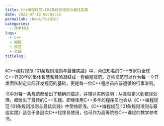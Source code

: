 ```yaml
---
title: C++编程规范:101条规则准则与最佳实践
date: 2022-07-13 00:01:53
permalink: /book/7d4d2e/
categories:
  - 技术科技
tags:
  - C++
  - 编程
  - 规范
  - 实践
titleTag: 
---
```


《C++编程规范:101条规则准则与最佳实践》中，两位知名的C++专家将全球C++界20年的集体智慧和经验凝结成一套编程规范。这些规范可以作为每一个开发团队制定实际开发规范的基础，更是每一位C++程序员应该遵循的行事准则。

书中对每一条规范都给出了精确的描述，并辅以实例说明；从类型定义到错误处理，都给出了最佳的C++实践。即使使用C++多年的程序员也会从《C++编程规范:101条规则准则与最佳实践》中受益匪浅。《C++编程规范:101条规则准则与最佳实践》适合于各层次C++程序员使用，也可作为高等院校C++课程的教学参考书。

<!-- more -->

<BookShelf
album="https://cdn.staticaly.com/gh/jonsam-ng/image-hosting@master/oxygen-space/image.6q60oyaujng0.png"
:pages="230"
link="https://www.aliyundrive.com/s/JBPPbSmW1nC"
douban="https://book.douban.com/subject/1480481/"
author="[美]Herb Sutter / [美]Andrei Alexandrescu"
publisher="人民邮电出版社"
intro="这些规范可以作为每一个开发团队制定实际开发规范的基础，更是每一位C++程序员应该遵循的行事准则。"
lang="中文"
/>
